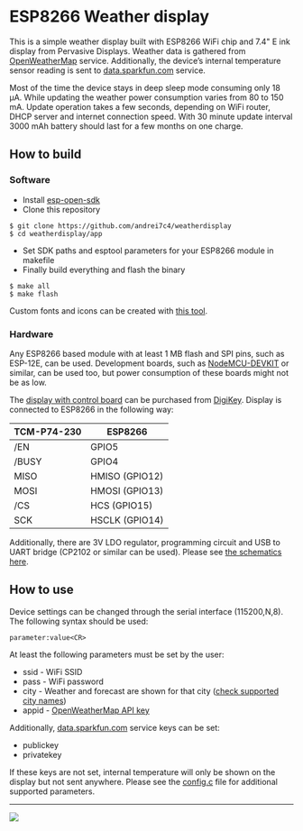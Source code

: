 # ESP8266 Weather display

This is a simple weather display built with ESP8266 WiFi chip and 7.4" E ink display from Pervasive Displays. Weather data is gathered from [OpenWeatherMap](http://openweathermap.org) service. Additionally, the device’s internal temperature sensor reading is sent to [data.sparkfun.com](https://data.sparkfun.com) service.

Most of the time the device stays in deep sleep mode consuming only 18 µA. While updating the weather power consumption varies from 80 to 150 mA. Update operation takes a few seconds, depending on WiFi router, DHCP server and internet connection speed. With 30 minute update interval 3000 mAh battery should last for a few months on one charge.

## How to build
### Software
- Install [esp-open-sdk](https://github.com/pfalcon/esp-open-sdk)
- Clone this repository
```
$ git clone https://github.com/andrei7c4/weatherdisplay
$ cd weatherdisplay/app
```
- Set SDK paths and esptool parameters for your ESP8266 module in makefile
- Finally build everything and flash the binary
```
$ make all
$ make flash
```
Custom fonts and icons can be created with [this tool](https://github.com/andrei7c4/fontconverter).

### Hardware
Any ESP8266 based module with at least 1 MB flash and SPI pins, such as ESP-12E, can be used. Development boards, such as [NodeMCU-DEVKIT](https://github.com/nodemcu/nodemcu-devkit-v1.0) or similar, can be used too, but power consumption of these boards might not be as low.

The [display with control board](http://www.pervasivedisplays.com/kits/mpicosys740) can be purchased from [DigiKey](http://www.digikey.com/product-detail/en/SW074AS182/SW074AS182-ND/4898789).
Display is connected to ESP8266 in the following way:

| TCM-P74-230  | ESP8266        |
| ------------ | -------------- |
| /EN          | GPIO5          |
| /BUSY        | GPIO4          |
| MISO         | HMISO (GPIO12) |
| MOSI         | HMOSI (GPIO13) |
| /CS          | HCS (GPIO15)   |
| SCK          | HSCLK (GPIO14) |

Additionally, there are 3V LDO regulator, programming circuit and USB to UART bridge (CP2102 or similar can be used). Please see [the schematics here](schematics.pdf).

## How to use
Device settings can be changed through the serial interface (115200,N,8). The following syntax should be used:
```
parameter:value<CR>
```
At least the following parameters must be set by the user:
 - ssid - WiFi SSID
 - pass - WiFi password
 - city - Weather and forecast are shown for that city ([check supported city names](http://openweathermap.org/find))
 - appid - [OpenWeatherMap API key](http://openweathermap.org/appid) 

Additionally, [data.sparkfun.com](https://data.sparkfun.com) service keys can be set:
 - publickey
 - privatekey

If these keys are not set, internal temperature will only be shown on the display but not sent anywhere. Please see the [config.c](app/src/config.c) file for additional supported parameters.

***
[![](http://img.youtube.com/vi/pryzzH_i0os/0.jpg)](http://www.youtube.com/watch?v=pryzzH_i0os)
